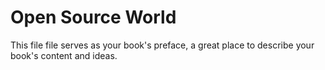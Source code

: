 # Open Source World

This file file serves as your book's preface, a great place to describe your book's content and ideas.



